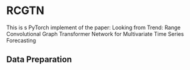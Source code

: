 # RCGTN
This is s PyTorch implement of the paper: Looking from Trend: Range Convolutional Graph Transformer Network for Multivariate Time Series Forecasting

## Data Preparation
